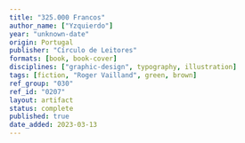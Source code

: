 ```yaml
---
title: "325.000 Francos"
author_name: ["Yzquierdo"]
year: "unknown-date"
origin: Portugal
publisher: "Círculo de Leitores"
formats: [book, book-cover]
disciplines: ["graphic-design", typography, illustration]
tags: [fiction, "Roger Vailland", green, brown]
ref_group: "030"
ref_id: "0207"
layout: artifact
status: complete
published: true
date_added: 2023-03-13
---
```

